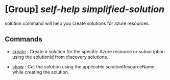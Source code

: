 # [Group] _self-help simplified-solution_

solution command will help you create solutions for azure resources.

## Commands

- [create](/Commands/self-help/simplified_solution/_create.md)
  : Create a solution for the specific Azure resource or subscription using the solutionId from discovery solutions.

- [show](/Commands/self-help/simplified_solution/_show.md)
  : Get the solution using the applicable solutionResourceName while creating the solution.
